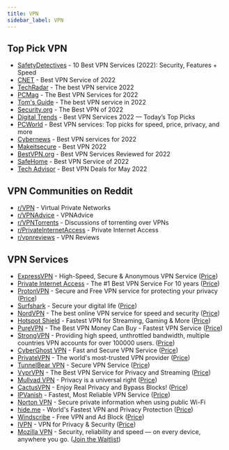 ```yaml
---
title: VPN
sidebar_label: VPN
---
```


## Top Pick VPN
- [SafetyDetectives](https://www.safetydetectives.com/best-vpns) - 10 Best VPN Services (2022): Security, Features + Speed
- [CNET](https://www.cnet.com/tech/services-and-software/best-vpn) - Best VPN Service of 2022
- [TechRadar](https://www.techradar.com/vpn/best-vpn) - The best VPN service 2022
- [PCMag](https://www.pcmag.com/picks/the-best-vpn-services) - The Best VPN Services for 2022
- [Tom's Guide](https://www.tomsguide.com/best-picks/best-vpn) - The best VPN service in 2022
- [Security.org](https://www.security.org/vpn/best) - The Best VPN of 2022
- [Digital Trends](https://www.digitaltrends.com/computing/best-vpn) - Best VPN Services 2022 — Today’s Top Picks
- [PCWorld](https://www.pcworld.com/article/406870/best-vpn-services-apps-reviews-buying-advice.html) - Best VPN services: Top picks for speed, price, privacy, and more
- [Cybernews](https://cybernews.com/best-vpn) - Best VPN services for 2022
- [Makeitsecure](https://makeitsecure.org/best-vpn) - Best VPN 2022
- [BestVPN.org](https://bestvpn.org) - Best VPN Services Reviewed for 2022
- [SafeHome](https://www.safehome.org/vpn/best) - Best VPN Service of 2022
- [Tech Advisor](https://www.techadvisor.com/buying-advice/internet/vpn-deals-3667656) - Best VPN Deals for May 2022

## VPN Communities on Reddit
- [r/VPN](https://www.reddit.com/r/VPN) - Virtual Private Networks
- [r/VPNAdvice](https://www.reddit.com/r/VPNAdvice) - VPNAdvice
- [r/VPNTorrents](https://www.reddit.com/r/VPNTorrents) - Discussions of torrenting over VPNs
- [r/PrivateInternetAccess](https://www.reddit.com/r/PrivateInternetAccess) - Private Internet Access
- [r/vpnreviews](https://www.reddit.com/r/vpnreviews) - VPN Reviews

## VPN Services
- [ExpressVPN](https://www.expressvpn.com) - High-Speed, Secure & Anonymous VPN Service ([Price](https://www.expressvpn.com/order))
- [Private Internet Access](https://www.privateinternetaccess.com) - The #1 Best VPN Service For 10 years ([Price](https://www.privateinternetaccess.com/buy-vpn-online))
- [ProtonVPN](https://protonvpn.com) - Secure and Free VPN service for protecting your privacy ([Price](https://protonvpn.com/pricing))
- [Surfshark](https://surfshark.com) - Secure your digital life ([Price](https://order.surfshark.com))
- [NordVPN](https://nordvpn.net) - The best online VPN service for speed and security ([Price](https://nordvpn.com/pricing))
- [Hotspot Shield](https://www.hotspotshield.com) - Fastest VPN for Streaming, Gaming & More ([Price](https://www.hotspotshield.com/select-plan))
- [PureVPN](https://www.purevpn.com) - The Best VPN Money Can Buy - Fastest VPN Service ([Price](https://www.purevpn.com/order))
- [StrongVPN](https://strongtech.org) - Providing high speed, unthrottled bandwidth, multiple countries VPN accounts for over 100000 users. ([Price](https://strongtech.org/plans/))
- [CyberGhost VPN](https://www.cyberghostvpn.com) - Fast and Secure VPN Service ([Price](https://www.cyberghostvpn.com/buy))
- [PrivateVPN](https://privatevpn.com) - The world's most-trusted VPN provider ([Price](https://privatevpn.com/prices))
- [TunnelBear VPN](https://www.tunnelbear.com) - Secure VPN Service ([Price](https://www.tunnelbear.com/pricing))
- [VyprVPN](https://www.vyprvpn.com) - The Best VPN Service for Privacy and Streaming ([Price](https://www.vyprvpn.com/buy-vpn))
- [Mullvad VPN](https://mullvad.net) - Privacy is a universal right ([Price](https://mullvad.net/pricing))
- [CactusVPN](https://www.cactusvpn.com) - Enjoy Real Privacy and Bypass Blocks! ([Price](https://www.cactusvpn.com/pricing))
- [IPVanish](https://www.ipvanish.com) - Fastest, Most Reliable VPN Service ([Price](https://signup.ipvanish.com/))
- [Norton VPN](https://us.norton.com/products/norton-secure-vpn) - Secure private information when using public Wi-Fi
- [hide.me](hide.me) - World's Fastest VPN and Privacy Protection ([Price](https://hide.me/en/pricing))
- [Windscribe](https://windscribe.com) - Free VPN and Ad Block ([Price](https://windscribe.com/upgrade))
- [IVPN](https://www.ivpn.net) - VPN for Privacy & Security ([Price](https://www.ivpn.net/pricing))
- [Mozilla VPN](https://www.mozilla.org/products/vpn) - Security, reliability and speed — on every device, anywhere you go. ([Join the Waitlist](https://www.mozilla.org/products/vpn/invite))
